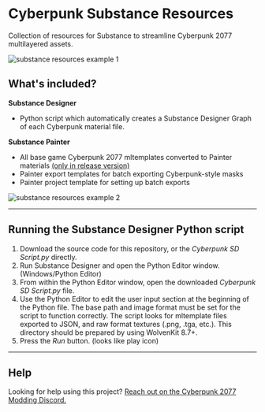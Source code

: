 # Cyberpunk Substance Resources

Collection of resources for Substance to streamline Cyberpunk 2077 multilayered assets.

![substance resources example 1](https://user-images.githubusercontent.com/65016231/191028288-d3a2d41e-e0fa-42c9-b499-04fec1081489.png)

## What's included?
**Substance Designer**
- Python script which automatically creates a Substance Designer Graph of each Cyberpunk material file.

**Substance Painter**
- All base game Cyberpunk 2077 mltemplates converted to Painter materials [(only in release version)](https://github.com/WolvenKit/Cyberpunk-Substance-Resources/releases)
- Painter export templates for batch exporting Cyberpunk-style masks
- Painter project template for setting up batch exports

![substance resources example 2](https://user-images.githubusercontent.com/65016231/191028331-31bb852f-d25b-4052-a1ed-7a81bbd47bef.png)

-------------------

## Running the Substance Designer Python script

1) Download the source code for this repository, or the *Cyberpunk SD Script.py* directly.
2) Run Substance Designer and open the Python Editor window. (Windows/Python Editor)
3) From within the Python Editor window, open the downloaded *Cyberpunk SD Script.py* file.
4) Use the Python Editor to edit the user input section at the beginning of the Python file. The base path and image format must be set for the script to function correctly. The script looks for mltemplate files exported to JSON, and raw format textures (.png, .tga, etc.). This directory should be prepared by using WolvenKit 8.7+.
5) Press the *Run* button. (looks like play icon)


-------------------

## Help

Looking for help using this project? [Reach out on the Cyberpunk 2077 Modding Discord.](https://discord.gg/Epkq79kd96)
